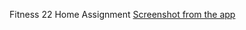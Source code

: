 Fitness 22 Home Assignment
[Screenshot from the app](https://github.com/user-attachments/assets/1ebb7812-7ab5-4b6f-8ab9-8e4fda8d6df0)
